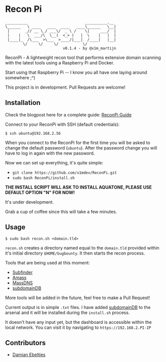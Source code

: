 # Recon Pi

```
__________                          __________.__ 
\______   \ ____   ____  ____   ____\______   \__|
 |       _// __ \_/ ___\/  _ \ /    \|     ___/  |
 |    |   \  ___/\  \__(  <_> )   |  \    |   |  |
 |____|_  /\___  >\___  >____/|___|  /____|   |__|
        \/     \/     \/           \/             
                          v0.1.4 - by @x1m_martijn
```

ReconPi - A lightweight recon tool that performs extensive domain scanning with the latest tools using a Raspberry Pi and Docker.

Start using that Raspberry Pi -- I know you all have one laying around somewhere ;^)

This project is in development. Pull Requests are welcome!

## Installation

Check the blogpost here for a complete guide: [ReconPi Guide](https://x1m.nl/posts/recon-pi/)

Connect to your ReconPi with SSH (default credentials):

```
$ ssh ubuntu@192.168.2.56
```

When you connect to the ReconPi for the first time you will be asked to change the default password (`ubuntu`). After the password change you will have to log in again with the new password.

Now we can set up everything, it's quite simple: 

 - `git clone https://github.com/x1mdev/ReconPi.git`
 - `sudo bash ReconPi/install.sh`

**THE INSTALL SCRIPT WILL ASK TO INSTALL AQUATONE, PLEASE USE DEFAULT OPTION "N" FOR NOW!**

It's under development.

Grab a cup of coffee since this will take a few minutes.

## Usage

```
$ sudo bash recon.sh <domain.tld>
```

`recon.sh` creates a directory named equal to the `domain.tld` provided within it's initial directory `$HOME/bugbounty`. It then starts the recon process.

Tools that are being used at this moment:

 - [Subfinder](https://github.com/Ice3man543/subfinder)
 - [Amass](https://github.com/caffix/amass)
 - [MassDNS](https://github.com/blechschmidt/massdns)
 - [subdomainDB](https://github.com/smiegles/subdomainDB)

More tools will be added in the future, feel free to make a Pull Request!

Current output is in simple `.txt` files. I have added [subdomainDB](https://github.com/smiegles/subdomainDB) to the arsenal and it will be installed during the `install.sh` process.

It doesn't have any input yet, but the dashboard is accessible within the local network. You can visit it by navigating to `https://192.168.2.PI-IP`

## Contributors

 - [Damian Ebelties](https://github.com/ebelties) 
